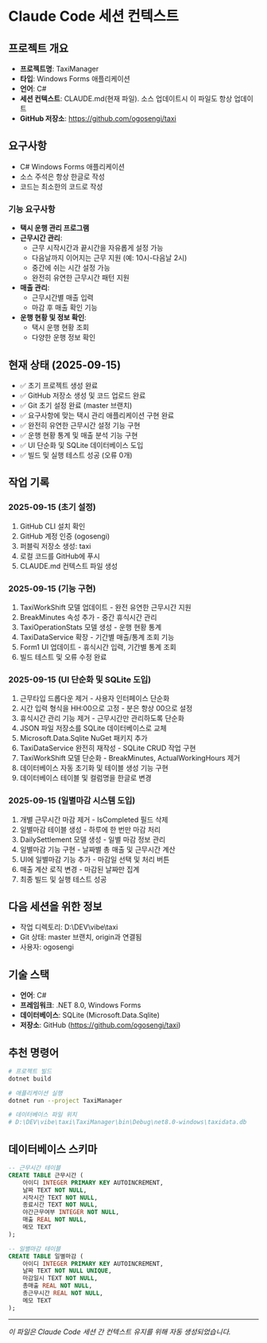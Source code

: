 # Claude Code 세션 컨텍스트

## 프로젝트 개요
- **프로젝트명**: TaxiManager
- **타입**: Windows Forms 애플리케이션
- **언어**: C#
- **세션 컨텍스트**: CLAUDE.md(현재 파일). 소스 업데이트시 이 파일도 항상 업데이트
- **GitHub 저장소**: https://github.com/ogosengi/taxi


## 요구사항
- C# Windows Forms 애플리케이션
- 소스 주석은 항상 한글로 작성
- 코드는 최소한의 코드로 작성

### 기능 요구사항
- **택시 운행 관리 프로그램**
- **근무시간 관리**:
  - 근무 시작시간과 끝시간을 자유롭게 설정 가능
  - 다음날까지 이어지는 근무 지원 (예: 10시-다음날 2시)
  - 중간에 쉬는 시간 설정 가능
  - 완전히 유연한 근무시간 패턴 지원
- **매출 관리**:
  - 근무시간별 매출 입력
  - 마감 후 매출 확인 기능
- **운행 현황 및 정보 확인**:
  - 택시 운행 현황 조회
  - 다양한 운행 정보 확인

## 현재 상태 (2025-09-15)
- ✅ 초기 프로젝트 생성 완료
- ✅ GitHub 저장소 생성 및 코드 업로드 완료
- ✅ Git 초기 설정 완료 (master 브랜치)
- ✅ 요구사항에 맞는 택시 관리 애플리케이션 구현 완료
- ✅ 완전히 유연한 근무시간 설정 기능 구현
- ✅ 운행 현황 통계 및 매출 분석 기능 구현
- ✅ UI 단순화 및 SQLite 데이터베이스 도입
- ✅ 빌드 및 실행 테스트 성공 (오류 0개)

## 작업 기록
### 2025-09-15 (초기 설정)
1. GitHub CLI 설치 확인
2. GitHub 계정 인증 (ogosengi)
3. 퍼블릭 저장소 생성: taxi
4. 로컬 코드를 GitHub에 푸시
5. CLAUDE.md 컨텍스트 파일 생성

### 2025-09-15 (기능 구현)
1. TaxiWorkShift 모델 업데이트 - 완전 유연한 근무시간 지원
2. BreakMinutes 속성 추가 - 중간 휴식시간 관리
3. TaxiOperationStats 모델 생성 - 운행 현황 통계
4. TaxiDataService 확장 - 기간별 매출/통계 조회 기능
5. Form1 UI 업데이트 - 휴식시간 입력, 기간별 통계 조회
6. 빌드 테스트 및 오류 수정 완료

### 2025-09-15 (UI 단순화 및 SQLite 도입)
1. 근무타입 드롭다운 제거 - 사용자 인터페이스 단순화
2. 시간 입력 형식을 HH:00으로 고정 - 분은 항상 00으로 설정
3. 휴식시간 관리 기능 제거 - 근무시간만 관리하도록 단순화
4. JSON 파일 저장소를 SQLite 데이터베이스로 교체
5. Microsoft.Data.Sqlite NuGet 패키지 추가
6. TaxiDataService 완전히 재작성 - SQLite CRUD 작업 구현
7. TaxiWorkShift 모델 단순화 - BreakMinutes, ActualWorkingHours 제거
8. 데이터베이스 자동 초기화 및 테이블 생성 기능 구현
9. 데이터베이스 테이블 및 컬럼명을 한글로 변경

### 2025-09-15 (일별마감 시스템 도입)
1. 개별 근무시간 마감 제거 - IsCompleted 필드 삭제
2. 일별마감 테이블 생성 - 하루에 한 번만 마감 처리
3. DailySettlement 모델 생성 - 일별 마감 정보 관리
4. 일별마감 기능 구현 - 날짜별 총 매출 및 근무시간 계산
5. UI에 일별마감 기능 추가 - 마감일 선택 및 처리 버튼
6. 매출 계산 로직 변경 - 마감된 날짜만 집계
7. 최종 빌드 및 실행 테스트 성공

## 다음 세션을 위한 정보
- 작업 디렉토리: D:\DEV\vibe\taxi
- Git 상태: master 브랜치, origin과 연결됨
- 사용자: ogosengi

## 기술 스택
- **언어**: C#
- **프레임워크**: .NET 8.0, Windows Forms
- **데이터베이스**: SQLite (Microsoft.Data.Sqlite)
- **저장소**: GitHub (https://github.com/ogosengi/taxi)

## 추천 명령어
```bash
# 프로젝트 빌드
dotnet build

# 애플리케이션 실행
dotnet run --project TaxiManager

# 데이터베이스 파일 위치
# D:\DEV\vibe\taxi\TaxiManager\bin\Debug\net8.0-windows\taxidata.db
```

## 데이터베이스 스키마
```sql
-- 근무시간 테이블
CREATE TABLE 근무시간 (
    아이디 INTEGER PRIMARY KEY AUTOINCREMENT,
    날짜 TEXT NOT NULL,
    시작시간 TEXT NOT NULL,
    종료시간 TEXT NOT NULL,
    야간근무여부 INTEGER NOT NULL,
    매출 REAL NOT NULL,
    메모 TEXT
);

-- 일별마감 테이블
CREATE TABLE 일별마감 (
    아이디 INTEGER PRIMARY KEY AUTOINCREMENT,
    날짜 TEXT NOT NULL UNIQUE,
    마감일시 TEXT NOT NULL,
    총매출 REAL NOT NULL,
    총근무시간 REAL NOT NULL,
    메모 TEXT
);
```

---
*이 파일은 Claude Code 세션 간 컨텍스트 유지를 위해 자동 생성되었습니다.*